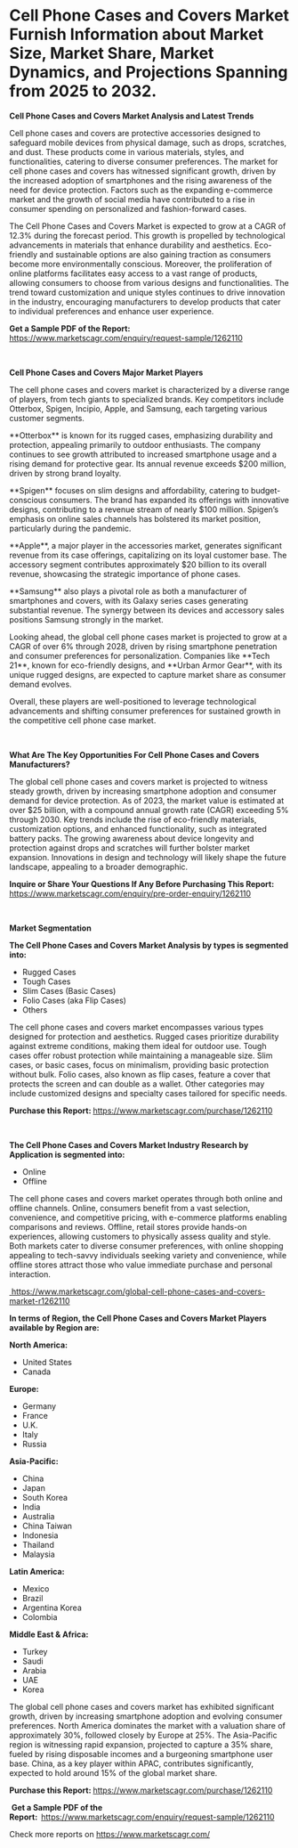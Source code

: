 <p><h1>Cell Phone Cases and Covers Market Furnish Information about Market Size, Market Share, Market Dynamics, and Projections Spanning from 2025 to 2032.</h1></p><p><strong>Cell Phone Cases and Covers Market Analysis and Latest Trends</strong></p>
<p><p>Cell phone cases and covers are protective accessories designed to safeguard mobile devices from physical damage, such as drops, scratches, and dust. These products come in various materials, styles, and functionalities, catering to diverse consumer preferences. The market for cell phone cases and covers has witnessed significant growth, driven by the increased adoption of smartphones and the rising awareness of the need for device protection. Factors such as the expanding e-commerce market and the growth of social media have contributed to a rise in consumer spending on personalized and fashion-forward cases.</p><p>The Cell Phone Cases and Covers Market is expected to grow at a CAGR of 12.3% during the forecast period. This growth is propelled by technological advancements in materials that enhance durability and aesthetics. Eco-friendly and sustainable options are also gaining traction as consumers become more environmentally conscious. Moreover, the proliferation of online platforms facilitates easy access to a vast range of products, allowing consumers to choose from various designs and functionalities. The trend toward customization and unique styles continues to drive innovation in the industry, encouraging manufacturers to develop products that cater to individual preferences and enhance user experience.</p></p>
<p><strong>Get a Sample PDF of the Report:&nbsp;</strong> <a href="https://www.marketscagr.com/enquiry/request-sample/1262110?utm_campaign=2660&utm_medium=2&utm_source=Github&utm_content=ia&utm_term=04042025&utm_id=cell-phone-cases-and-covers">https://www.marketscagr.com/enquiry/request-sample/1262110</a></p>
<p>&nbsp;</p>
<p><strong>Cell Phone Cases and Covers Major Market Players</strong></p>
<p><p>The cell phone cases and covers market is characterized by a diverse range of players, from tech giants to specialized brands. Key competitors include Otterbox, Spigen, Incipio, Apple, and Samsung, each targeting various customer segments.</p><p>**Otterbox** is known for its rugged cases, emphasizing durability and protection, appealing primarily to outdoor enthusiasts. The company continues to see growth attributed to increased smartphone usage and a rising demand for protective gear. Its annual revenue exceeds $200 million, driven by strong brand loyalty.</p><p>**Spigen** focuses on slim designs and affordability, catering to budget-conscious consumers. The brand has expanded its offerings with innovative designs, contributing to a revenue stream of nearly $100 million. Spigen’s emphasis on online sales channels has bolstered its market position, particularly during the pandemic.</p><p>**Apple**, a major player in the accessories market, generates significant revenue from its case offerings, capitalizing on its loyal customer base. The accessory segment contributes approximately $20 billion to its overall revenue, showcasing the strategic importance of phone cases.</p><p>**Samsung** also plays a pivotal role as both a manufacturer of smartphones and covers, with its Galaxy series cases generating substantial revenue. The synergy between its devices and accessory sales positions Samsung strongly in the market.</p><p>Looking ahead, the global cell phone cases market is projected to grow at a CAGR of over 6% through 2028, driven by rising smartphone penetration and consumer preferences for personalization. Companies like **Tech 21**, known for eco-friendly designs, and **Urban Armor Gear**, with its unique rugged designs, are expected to capture market share as consumer demand evolves.</p><p>Overall, these players are well-positioned to leverage technological advancements and shifting consumer preferences for sustained growth in the competitive cell phone case market.</p></p>
<p>&nbsp;</p>
<p><strong>What Are The Key Opportunities For Cell Phone Cases and Covers Manufacturers?</strong></p>
<p><p>The global cell phone cases and covers market is projected to witness steady growth, driven by increasing smartphone adoption and consumer demand for device protection. As of 2023, the market value is estimated at over $25 billion, with a compound annual growth rate (CAGR) exceeding 5% through 2030. Key trends include the rise of eco-friendly materials, customization options, and enhanced functionality, such as integrated battery packs. The growing awareness about device longevity and protection against drops and scratches will further bolster market expansion. Innovations in design and technology will likely shape the future landscape, appealing to a broader demographic.</p></p>
<p><strong>Inquire or Share Your Questions If Any Before Purchasing This Report:</strong> <a href="https://www.marketscagr.com/enquiry/pre-order-enquiry/1262110?utm_campaign=2660&utm_medium=2&utm_source=Github&utm_content=ia&utm_term=04042025&utm_id=cell-phone-cases-and-covers">https://www.marketscagr.com/enquiry/pre-order-enquiry/1262110</a></p>
<p>&nbsp;</p>
<p><strong>Market Segmentation</strong></p>
<p><strong>The Cell Phone Cases and Covers Market Analysis by types is segmented into:</strong></p>
<p><ul><li>Rugged Cases</li><li>Tough Cases</li><li>Slim Cases (Basic Cases)</li><li>Folio Cases (aka Flip Cases)</li><li>Others</li></ul></p>
<p><p>The cell phone cases and covers market encompasses various types designed for protection and aesthetics. Rugged cases prioritize durability against extreme conditions, making them ideal for outdoor use. Tough cases offer robust protection while maintaining a manageable size. Slim cases, or basic cases, focus on minimalism, providing basic protection without bulk. Folio cases, also known as flip cases, feature a cover that protects the screen and can double as a wallet. Other categories may include customized designs and specialty cases tailored for specific needs.</p></p>
<p><strong>Purchase this Report:&nbsp;</strong><a href="https://www.marketscagr.com/purchase/1262110?utm_campaign=2660&utm_medium=2&utm_source=Github&utm_content=ia&utm_term=04042025&utm_id=cell-phone-cases-and-covers">https://www.marketscagr.com/purchase/1262110</a></p>
<p>&nbsp;</p>
<p><strong>The Cell Phone Cases and Covers Market Industry Research by Application is segmented into:</strong></p>
<p><ul><li>Online</li><li>Offline</li></ul></p>
<p><p>The cell phone cases and covers market operates through both online and offline channels. Online, consumers benefit from a vast selection, convenience, and competitive pricing, with e-commerce platforms enabling comparisons and reviews. Offline, retail stores provide hands-on experiences, allowing customers to physically assess quality and style. Both markets cater to diverse consumer preferences, with online shopping appealing to tech-savvy individuals seeking variety and convenience, while offline stores attract those who value immediate purchase and personal interaction.</p></p>
<p><a href="https://www.marketscagr.com/global-cell-phone-cases-and-covers-market-r1262110?utm_campaign=2660&utm_medium=2&utm_source=Github&utm_content=ia&utm_term=04042025&utm_id=cell-phone-cases-and-covers">&nbsp;https://www.marketscagr.com/global-cell-phone-cases-and-covers-market-r1262110</a></p>
<p><strong>In terms of Region, the Cell Phone Cases and Covers Market Players available by Region are:</strong></p>
<p>
    <p> <strong> North America: </strong>
        <ul>
            <li>United States</li>
            <li>Canada</li>
        </ul>
        </p> 
    <p> <strong> Europe: </strong>
        <ul>
            <li>Germany</li>
            <li>France</li>
            <li>U.K.</li>
            <li>Italy</li>
            <li>Russia</li>
        </ul>
        </p> 
    <p> <strong> Asia-Pacific: </strong>
        <ul>
            <li>China</li>
            <li>Japan</li>
            <li>South Korea</li>
            <li>India</li>
            <li>Australia</li>
            <li>China Taiwan</li>
            <li>Indonesia</li>
            <li>Thailand</li>
            <li>Malaysia</li>
        </ul>
        </p> 
    <p> <strong> Latin America: </strong>
        <ul>
            <li>Mexico</li>
            <li>Brazil</li>
            <li>Argentina Korea</li>
            <li>Colombia</li>
        </ul>
        </p> 
    <p> <strong> Middle East & Africa: </strong>
        <ul>
            <li>Turkey</li>
            <li>Saudi</li>
            <li>Arabia</li>
            <li>UAE</li>
            <li>Korea</li>
        </ul>
    </p>
    </p>
<p><p>The global cell phone cases and covers market has exhibited significant growth, driven by increasing smartphone adoption and evolving consumer preferences. North America dominates the market with a valuation share of approximately 30%, followed closely by Europe at 25%. The Asia-Pacific region is witnessing rapid expansion, projected to capture a 35% share, fueled by rising disposable incomes and a burgeoning smartphone user base. China, as a key player within APAC, contributes significantly, expected to hold around 15% of the global market share.</p></p>
<p><strong>Purchase this Report: </strong><a href="https://www.marketscagr.com/purchase/1262110?utm_campaign=2660&utm_medium=2&utm_source=Github&utm_content=ia&utm_term=04042025&utm_id=cell-phone-cases-and-covers">https://www.marketscagr.com/purchase/1262110</a></p>
<p>&nbsp;<strong>Get a Sample PDF of the Report:&nbsp;&nbsp;</strong><a href="https://www.marketscagr.com/enquiry/request-sample/1262110?utm_campaign=2660&utm_medium=2&utm_source=Github&utm_content=ia&utm_term=04042025&utm_id=cell-phone-cases-and-covers">https://www.marketscagr.com/enquiry/request-sample/1262110</a></p>
<p><strong></strong></p>
<p>Check more reports on <a href="https://www.marketscagr.com/?utm_campaign=2660&utm_medium=2&utm_source=Github&utm_content=ia&utm_term=04042025&utm_id=cell-phone-cases-and-covers">https://www.marketscagr.com/</a></p>
